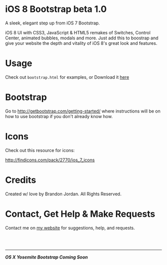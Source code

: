 iOS 8 Bootstrap beta 1.0
===============

A sleek, elegant step up from iOS 7 Bootstrap.

iOS 8 UI with CSS3, JavaScript & HTML5 remakes of Switches, Control Center, animated bubbles, modals and more.
Just add this to boostrap and give your website the depth and vitality of iOS 8's great look and features.

Usage
==============

Check out `bootstrap.html` for examples, or Download it <a href="http://brandonjordan1.github.io/iOS-8-Bootstrap/" target="_blank">here</a>

Bootstrap
==============
Go to <a href="http://getbootstrap.com/getting-started/" target="_blank">http://getbootstrap.com/getting-started/</a> where instructions will be on how to use bootstrap if you don't already know how.

Icons
==============
Check out this resource for icons:

http://findicons.com/pack/2770/ios_7_icons

Credits
==============

Created w/ love by Brandon Jordan. All Rights Reserved.

Contact, Get Help & Make Requests
==============
Contact me on <a href='http://brandon-jordan.weebly.com/contact-me'>my website</a> for suggestions, help, and requests.

<br/><br/><hr/>
<b><i>OS X Yosemite Bootstrap Coming Soon</i></b>
